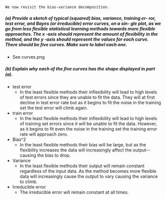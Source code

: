 ```
We now revisit the bias-variance decomposition.
```
##### (a) Provide a sketch of typical (squared) bias, variance, training er- ror, test error, and Bayes (or irreducible) error curves, on a sin- gle plot, as we go from less flexible statistical learning methods towards more flexible approaches. The x -axis should represent the amount of flexibility in the method, and the y -axis should represent the values for each curve. There should be five curves.  Make sure to label each one.
  - See curves.png
##### (b) Explain why each of the ﬁve curves has the shape displayed in part (a).
  - test error
    - In the least flexible methods their inflexibility will lead to high levels of test errors since they
      are unable to fit the data. They will at first decline in test error rate but as it begins to fit
      the noise in the training set the test error will climb again.
  - train error
    - In the least flexible methods their inflexibility will lead to high levels of training set errors since
      it will be unable to fit the data. However, as it begins to fit even the noise in the training set the
      training error rate will approach zero.
  - Bias^2
    - In the least flexible methods their bias will be large, but as the flexibility increases the data will 
      increasingly affect the output--causing the bias to drop.
  - Variance
    - In the least flexible methods their output will remain constant regardless of the input data. As the method
      becomes more flexible data will increasingly cause the output to vary causing the variance to climb.
  - Irreducible error
    - The irreducible error will remain constant at all times.

